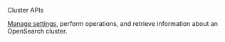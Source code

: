 Cluster APIs

[Manage settings](https://docs.opensearch.org/latest/api-reference/cluster-settings/),
perform operations, and retrieve information about an OpenSearch cluster.
